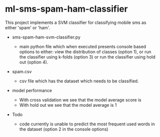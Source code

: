 # ml-sms-spam-ham-classifier

This project implements a SVM classifier for classifying mobile sms as either 'spam' or 'ham'. 

- sms-spam-ham-svm-classifier.py
  - main python file which when executed presents console based options to either: view the distribution of classes (option 1), or run the classifier using k-folds (option 3) or run the classifier using hold out (option 4).

- spam.csv
  - csv file which has the dataset which needs to be classified.

- model performance
  - With cross validation we see that the model average score is 
  - With hold out we see that the model average is 1

- Todo
  - code currently is unable to predict the most frequent used words in the dataset (option 2 in the console options)
